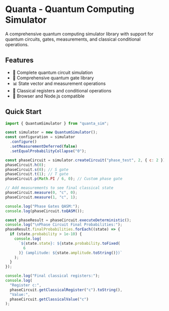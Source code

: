 # Quanta - Quantum Computing Simulator

A comprehensive quantum computing simulator library with support for quantum circuits, gates, measurements, and classical conditional operations.

## Features

- 🔬 Complete quantum circuit simulation
- 🚪 Comprehensive quantum gate library
- 📊 State vector and measurement operations
- 🔀 Classical registers and conditional operations
- 📱 Browser and Node.js compatible

## Quick Start

```javascript
import { QuantumSimulator } from "quanta_sim";

const simulator = new QuantumSimulator();
const configuration = simulator
  .configure()
  .setMeasurementDeferred(false)
  .setEqualProbabilityCollapse("0");

const phaseCircuit = simulator.createCircuit("phase_test", 2, { c: 2 });
phaseCircuit.h(0);
phaseCircuit.s(0); // S gate
phaseCircuit.t(1); // T gate
phaseCircuit.p(Math.PI / 6, 0); // Custom phase gate

// Add measurements to see final classical state
phaseCircuit.measure(0, "c", 0);
phaseCircuit.measure(1, "c", 1);

console.log("Phase Gates QASM:");
console.log(phaseCircuit.toQASM());

const phaseResult = phaseCircuit.executeDeterministic();
console.log("\nPhase Circuit Final Probabilities:");
phaseResult.finalProbabilities.forEach((state) => {
  if (state.probability > 1e-10) {
    console.log(
      `${state.state}: ${state.probability.toFixed(
        6
      )} (amplitude: ${state.amplitude.toString()})`
    );
  }
});

console.log("Final classical registers:");
console.log(
  "Register c:",
  phaseCircuit.getClassicalRegister("c").toString(),
  "Value:",
  phaseCircuit.getClassicalValue("c")
);
```
